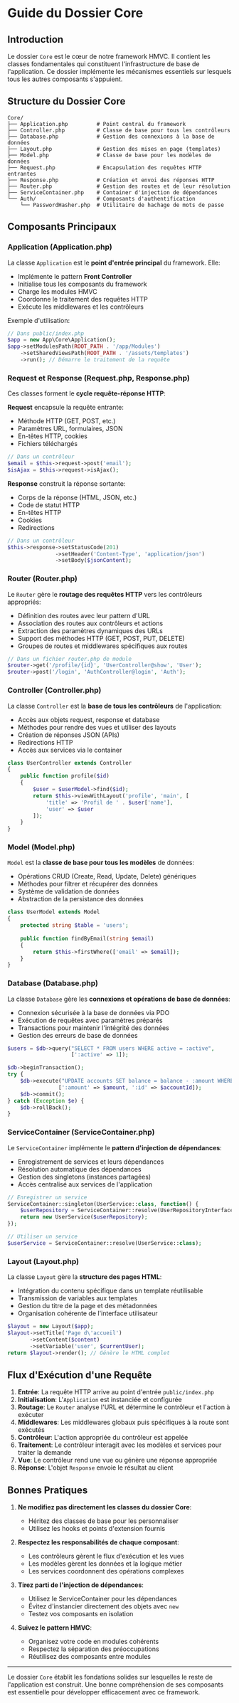 # Guide du Dossier Core

## Introduction

Le dossier `Core` est le cœur de notre framework HMVC. Il contient les classes fondamentales qui constituent l'infrastructure de base de l'application. Ce dossier implémente les mécanismes essentiels sur lesquels tous les autres composants s'appuient.

## Structure du Dossier Core

```
Core/
├── Application.php         # Point central du framework
├── Controller.php          # Classe de base pour tous les contrôleurs
├── Database.php            # Gestion des connexions à la base de données
├── Layout.php              # Gestion des mises en page (templates)
├── Model.php               # Classe de base pour les modèles de données
├── Request.php             # Encapsulation des requêtes HTTP entrantes
├── Response.php            # Création et envoi des réponses HTTP
├── Router.php              # Gestion des routes et de leur résolution
├── ServiceContainer.php    # Container d'injection de dépendances
└── Auth/                   # Composants d'authentification
    └── PasswordHasher.php  # Utilitaire de hachage de mots de passe
```

## Composants Principaux

### Application (Application.php)

La classe `Application` est le **point d'entrée principal** du framework. Elle:
- Implémente le pattern **Front Controller**
- Initialise tous les composants du framework
- Charge les modules HMVC
- Coordonne le traitement des requêtes HTTP
- Exécute les middlewares et les contrôleurs

Exemple d'utilisation:
```php
// Dans public/index.php
$app = new App\Core\Application();
$app->setModulesPath(ROOT_PATH . '/app/Modules')
    ->setSharedViewsPath(ROOT_PATH . '/assets/templates')
    ->run(); // Démarre le traitement de la requête
```

### Request et Response (Request.php, Response.php)

Ces classes forment le **cycle requête-réponse HTTP**:

**Request** encapsule la requête entrante:
- Méthode HTTP (GET, POST, etc.)
- Paramètres URL, formulaires, JSON
- En-têtes HTTP, cookies
- Fichiers téléchargés

```php
// Dans un contrôleur
$email = $this->request->post('email');
$isAjax = $this->request->isAjax();
```

**Response** construit la réponse sortante:
- Corps de la réponse (HTML, JSON, etc.)
- Code de statut HTTP
- En-têtes HTTP
- Cookies
- Redirections

```php
// Dans un contrôleur
$this->response->setStatusCode(201)
               ->setHeader('Content-Type', 'application/json')
               ->setBody($jsonContent);
```

### Router (Router.php)

Le `Router` gère le **routage des requêtes HTTP** vers les contrôleurs appropriés:
- Définition des routes avec leur pattern d'URL
- Association des routes aux contrôleurs et actions
- Extraction des paramètres dynamiques des URLs
- Support des méthodes HTTP (GET, POST, PUT, DELETE)
- Groupes de routes et middlewares spécifiques aux routes

```php
// Dans un fichier router.php de module
$router->get('/profile/{id}', 'UserController@show', 'User');
$router->post('/login', 'AuthController@login', 'Auth');
```

### Controller (Controller.php)

La classe `Controller` est la **base de tous les contrôleurs** de l'application:
- Accès aux objets request, response et database
- Méthodes pour rendre des vues et utiliser des layouts
- Création de réponses JSON (APIs)
- Redirections HTTP
- Accès aux services via le container

```php
class UserController extends Controller
{
    public function profile($id)
    {
        $user = $userModel->find($id);
        return $this->viewWithLayout('profile', 'main', [
            'title' => 'Profil de ' . $user['name'],
            'user' => $user
        ]);
    }
}
```

### Model (Model.php)

`Model` est la **classe de base pour tous les modèles** de données:
- Opérations CRUD (Create, Read, Update, Delete) génériques
- Méthodes pour filtrer et récupérer des données
- Système de validation de données
- Abstraction de la persistance des données

```php
class UserModel extends Model
{
    protected string $table = 'users';
    
    public function findByEmail(string $email)
    {
        return $this->firstWhere(['email' => $email]);
    }
}
```

### Database (Database.php)

La classe `Database` gère les **connexions et opérations de base de données**:
- Connexion sécurisée à la base de données via PDO
- Exécution de requêtes avec paramètres préparés
- Transactions pour maintenir l'intégrité des données
- Gestion des erreurs de base de données

```php
$users = $db->query("SELECT * FROM users WHERE active = :active", 
                    [':active' => 1]);

$db->beginTransaction();
try {
    $db->execute("UPDATE accounts SET balance = balance - :amount WHERE id = :id",
                [':amount' => $amount, ':id' => $accountId]);
    $db->commit();
} catch (Exception $e) {
    $db->rollBack();
}
```

### ServiceContainer (ServiceContainer.php)

Le `ServiceContainer` implémente le **pattern d'injection de dépendances**:
- Enregistrement de services et leurs dépendances
- Résolution automatique des dépendances
- Gestion des singletons (instances partagées)
- Accès centralisé aux services de l'application

```php
// Enregistrer un service
ServiceContainer::singleton(UserService::class, function() {
    $userRepository = ServiceContainer::resolve(UserRepositoryInterface::class);
    return new UserService($userRepository);
});

// Utiliser un service
$userService = ServiceContainer::resolve(UserService::class);
```

### Layout (Layout.php)

La classe `Layout` gère la **structure des pages HTML**:
- Intégration du contenu spécifique dans un template réutilisable
- Transmission de variables aux templates
- Gestion du titre de la page et des métadonnées
- Organisation cohérente de l'interface utilisateur

```php
$layout = new Layout($app);
$layout->setTitle('Page d\'accueil')
       ->setContent($content)
       ->setVariable('user', $currentUser);
return $layout->render(); // Génère le HTML complet
```

## Flux d'Exécution d'une Requête

1. **Entrée**: La requête HTTP arrive au point d'entrée `public/index.php`
2. **Initialisation**: L'`Application` est instanciée et configurée
3. **Routage**: Le `Router` analyse l'URL et détermine le contrôleur et l'action à exécuter
4. **Middlewares**: Les middlewares globaux puis spécifiques à la route sont exécutés
5. **Contrôleur**: L'action appropriée du contrôleur est appelée
6. **Traitement**: Le contrôleur interagit avec les modèles et services pour traiter la demande
7. **Vue**: Le contrôleur rend une vue ou génère une réponse appropriée
8. **Réponse**: L'objet `Response` envoie le résultat au client

## Bonnes Pratiques

1. **Ne modifiez pas directement les classes du dossier Core**:
   - Héritez des classes de base pour les personnaliser
   - Utilisez les hooks et points d'extension fournis

2. **Respectez les responsabilités de chaque composant**:
   - Les contrôleurs gèrent le flux d'exécution et les vues
   - Les modèles gèrent les données et la logique métier
   - Les services coordonnent des opérations complexes

3. **Tirez parti de l'injection de dépendances**:
   - Utilisez le ServiceContainer pour les dépendances
   - Évitez d'instancier directement des objets avec `new`
   - Testez vos composants en isolation

4. **Suivez le pattern HMVC**:
   - Organisez votre code en modules cohérents
   - Respectez la séparation des préoccupations
   - Réutilisez des composants entre modules

---

Le dossier `Core` établit les fondations solides sur lesquelles le reste de l'application est construit. Une bonne compréhension de ses composants est essentielle pour développer efficacement avec ce framework.